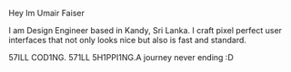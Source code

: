 Hey Im Umair Faiser

I am Design Engineer based in Kandy, Sri Lanka. I craft pixel perfect user interfaces that not only looks nice but also is fast and standard.

57ILL COD1NG. 571LL 5H1PPI1NG.A journey never ending :D
